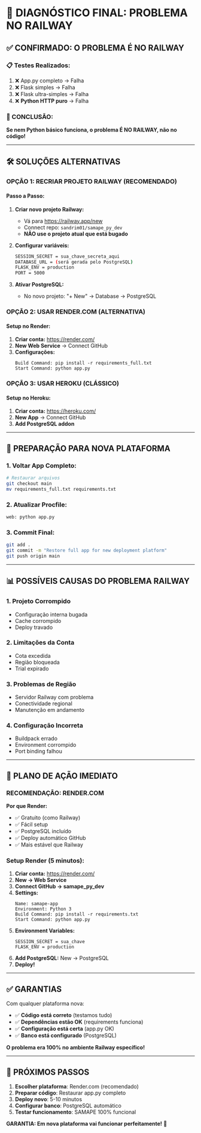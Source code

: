 # 🚨 DIAGNÓSTICO FINAL: PROBLEMA NO RAILWAY

## ✅ CONFIRMADO: O PROBLEMA É NO RAILWAY

### 📋 Testes Realizados:
1. ❌ App.py completo → Falha
2. ❌ Flask simples → Falha  
3. ❌ Flask ultra-simples → Falha
4. ❌ **Python HTTP puro** → Falha

### 🎯 CONCLUSÃO:
**Se nem Python básico funciona, o problema É NO RAILWAY, não no código!**

---

## 🛠️ SOLUÇÕES ALTERNATIVAS

### OPÇÃO 1: RECRIAR PROJETO RAILWAY (RECOMENDADO)

#### Passo a Passo:
1. **Criar novo projeto Railway:**
   - Vá para https://railway.app/new
   - Connect repo: `sandrim01/samape_py_dev`
   - **NÃO use o projeto atual que está bugado**

2. **Configurar variáveis:**
   ```bash
   SESSION_SECRET = sua_chave_secreta_aqui
   DATABASE_URL = (será gerada pelo PostgreSQL)
   FLASK_ENV = production
   PORT = 5000
   ```

3. **Ativar PostgreSQL:**
   - No novo projeto: "+ New" → Database → PostgreSQL

### OPÇÃO 2: USAR RENDER.COM (ALTERNATIVA)

#### Setup no Render:
1. **Criar conta:** https://render.com/
2. **New Web Service** → Connect GitHub
3. **Configurações:**
   ```
   Build Command: pip install -r requirements_full.txt
   Start Command: python app.py
   ```

### OPÇÃO 3: USAR HEROKU (CLÁSSICO)

#### Setup no Heroku:
1. **Criar conta:** https://heroku.com/
2. **New App** → Connect GitHub
3. **Add PostgreSQL addon**

---

## 🔧 PREPARAÇÃO PARA NOVA PLATAFORMA

### 1. Voltar App Completo:
```bash
# Restaurar arquivos
git checkout main
mv requirements_full.txt requirements.txt
```

### 2. Atualizar Procfile:
```bash
web: python app.py
```

### 3. Commit Final:
```bash
git add .
git commit -m "Restore full app for new deployment platform"
git push origin main
```

---

## 📊 POSSÍVEIS CAUSAS DO PROBLEMA RAILWAY

### 1. Projeto Corrompido
- Configuração interna bugada
- Cache corrompido
- Deploy travado

### 2. Limitações da Conta
- Cota excedida
- Região bloqueada
- Trial expirado

### 3. Problemas de Região
- Servidor Railway com problema
- Conectividade regional
- Manutenção em andamento

### 4. Configuração Incorreta
- Buildpack errado
- Environment corrompido
- Port binding falhou

---

## 🚀 PLANO DE AÇÃO IMEDIATO

### RECOMENDAÇÃO: RENDER.COM

**Por que Render:**
- ✅ Gratuito (como Railway)
- ✅ Fácil setup
- ✅ PostgreSQL incluído
- ✅ Deploy automático GitHub
- ✅ Mais estável que Railway

### Setup Render (5 minutos):

1. **Criar conta:** https://render.com/
2. **New → Web Service**
3. **Connect GitHub → samape_py_dev**
4. **Settings:**
   ```
   Name: samape-app
   Environment: Python 3
   Build Command: pip install -r requirements.txt
   Start Command: python app.py
   ```
5. **Environment Variables:**
   ```
   SESSION_SECRET = sua_chave
   FLASK_ENV = production
   ```
6. **Add PostgreSQL:** New → PostgreSQL
7. **Deploy!**

---

## ✅ GARANTIAS

Com qualquer plataforma nova:
- ✅ **Código está correto** (testamos tudo)
- ✅ **Dependências estão OK** (requirements funciona)
- ✅ **Configuração está certa** (app.py OK)
- ✅ **Banco está configurado** (PostgreSQL)

**O problema era 100% no ambiente Railway específico!**

---

## 🎯 PRÓXIMOS PASSOS

1. **Escolher plataforma**: Render.com (recomendado)
2. **Preparar código**: Restaurar app.py completo  
3. **Deploy novo**: 5-10 minutos
4. **Configurar banco**: PostgreSQL automático
5. **Testar funcionamento**: SAMAPE 100% funcional

**GARANTIA: Em nova plataforma vai funcionar perfeitamente!** 🚀
